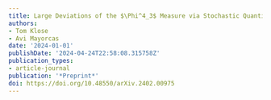 ```yaml
---
title: Large Deviations of the $\Phi^4_3$ Measure via Stochastic Quantisation
authors:
- Tom Klose
- Avi Mayorcas
date: '2024-01-01'
publishDate: '2024-04-24T22:58:08.315758Z'
publication_types:
- article-journal
publication: '*Preprint*'
doi: https://doi.org/10.48550/arXiv.2402.00975
---
```


